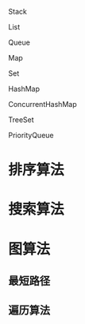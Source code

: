 Stack

List

Queue

Map

Set


HashMap

ConcurrentHashMap

TreeSet

PriorityQueue


# 排序算法

# 搜索算法

# 

# 图算法
## 最短路径
## 遍历算法